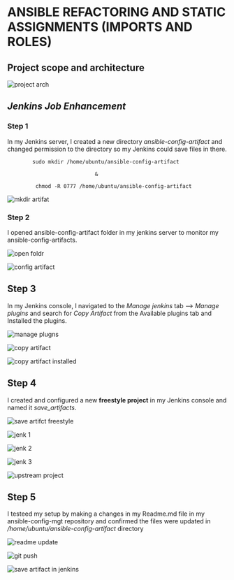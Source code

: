 #  **ANSIBLE REFACTORING AND STATIC ASSIGNMENTS (IMPORTS AND ROLES)**

 ## Project scope and architecture
  
  ![project arch](https://user-images.githubusercontent.com/79808404/197327592-9b79d643-7903-43b1-b2bf-380220030d5d.JPG)


## _Jenkins Job Enhancement_

 ### Step 1
   In my Jenkins server, I created a new directory _ansible-config-artifact_ and changed permission to the directory so my Jenkins could save files in there.
    
            sudo mkdir /home/ubuntu/ansible-config-artifact

                                &
            
             chmod -R 0777 /home/ubuntu/ansible-config-artifact



![mkdir artifat](https://user-images.githubusercontent.com/79808404/197327073-ecaa6f14-d88e-49f4-8c4b-cb0fca66e793.JPG)


### Step 2 
  I opened ansible-config-artifact folder in my jenkins server to monitor my ansible-config-artifacts.

![open foldr](https://user-images.githubusercontent.com/79808404/197340647-d7b013ac-1a4b-4e1e-ad7d-ab814f606450.JPG)

 ![config artifact](https://user-images.githubusercontent.com/79808404/197340655-6aa6a137-d775-4e62-b0da-f6c91270a6f3.JPG)



## Step 3
  In my Jenkins console, I navigated to the  _Manage jenkins_ tab --> _Manage plugins_ and search for _Copy Artifact_  from the Available plugins tab and Installed the plugins.
    
   ![manage plugns](https://user-images.githubusercontent.com/79808404/197339671-47051fd8-526d-43a7-ab03-ada17cc5a919.JPG)
 
   ![copy artifact](https://user-images.githubusercontent.com/79808404/197339683-2c2d83ee-cb61-4b78-97a1-8555b2fc6a3c.JPG)

   ![copy artifact installed](https://user-images.githubusercontent.com/79808404/197339692-d4a29263-471a-44b6-9822-17b1429211a4.JPG)
   
 ## Step 4
   I created and configured a new **freestyle project** in my Jenkins console and named it _save_artifacts_.
   
   ![save artifct freestyle](https://user-images.githubusercontent.com/79808404/197339855-f0ea3ece-4726-4706-8482-8f0ebd32dbe2.JPG)

   ![jenk 1](https://user-images.githubusercontent.com/79808404/197339865-3cbe083e-db9c-458b-8ed0-b98938e97c89.JPG)

   ![jenk 2](https://user-images.githubusercontent.com/79808404/197339872-57c270f8-b572-41da-b6ce-390fda837659.JPG)

   
   ![jenk 3](https://user-images.githubusercontent.com/79808404/197339877-e02b88c1-bef7-4f03-918a-1f1e5514e1c9.JPG)

   ![upstream project](https://user-images.githubusercontent.com/79808404/197340295-dbd41e25-aa7e-48a4-8ae8-d3c8520f343a.JPG)



## Step 5
  I testeed my setup by making a changes in my Readme.md file in my ansible-config-mgt repository and confirmed the files were updated in _/home/ubuntu/ansible-config-artifact_ directory
  
   ![readme update](https://user-images.githubusercontent.com/79808404/197342826-ebc21f16-0d91-4192-a42f-36152c1d39db.JPG)

  ![git push](https://user-images.githubusercontent.com/79808404/197342830-b1ac6625-6e5f-4a44-b219-14027ce00a75.JPG)

  
  ![save artifact in jenkins](https://user-images.githubusercontent.com/79808404/197342843-4adb36d2-a5e6-4321-a549-1e2b22bc970d.JPG)

   
   
   
   
   
   
   
   
   
   
   
   
   
   
   
   
   
   
